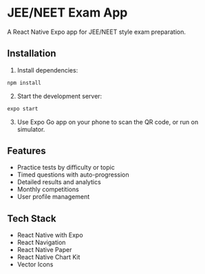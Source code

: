 # JEE/NEET Exam App

A React Native Expo app for JEE/NEET style exam preparation.

## Installation

1. Install dependencies:
```bash
npm install
```

2. Start the development server:
```bash
expo start
```

3. Use Expo Go app on your phone to scan the QR code, or run on simulator.

## Features

- Practice tests by difficulty or topic
- Timed questions with auto-progression
- Detailed results and analytics
- Monthly competitions
- User profile management

## Tech Stack

- React Native with Expo
- React Navigation
- React Native Paper
- React Native Chart Kit
- Vector Icons